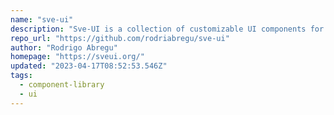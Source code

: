 ```yaml
---
name: "sve-ui"
description: "Sve-UI is a collection of customizable UI components for Svelte applications. These components are designed to be easy to use and highly flexible, allowing developers to quickly build beautiful interfaces. Sve-UI includes buttons, forms, modals, and other"
repo_url: "https://github.com/rodriabregu/sve-ui"
author: "Rodrigo Abregu"
homepage: "https://sveui.org/"
updated: "2023-04-17T08:52:53.546Z"
tags: 
  - component-library
  - ui
---
```

